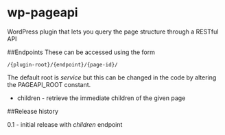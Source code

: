 wp-pageapi
==========

WordPress plugin that lets you query the page structure through a RESTful API

##Endpoints
These can be accessed using the form 

	/{plugin-root}/{endpoint}/{page-id}/

The default root is _service_ but this can be changed in the code by altering the PAGEAPI_ROOT constant.

* children - retrieve the immediate children of the given page

##Release history

0.1 - initial release with _children_ endpoint